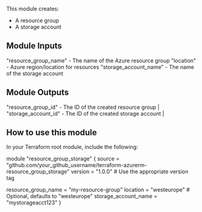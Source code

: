 This module creates:

- A resource group
- A storage account

## Module Inputs

"resource_group_name"   - The name of the Azure resource group
"location"              - Azure region/location for resources
"storage_account_name"  - The name of the storage account

## Module Outputs

"resource_group_id"     - The ID of the created resource group |
"storage_account_id"    - The ID of the created storage account |

## How to use this module

In your Terraform root module, include the following:

module "resource_group_storage" {
  source  = "github.com/your_github_username/terraform-azurerm-resource_group_storage"
  version = "1.0.0"  # Use the appropriate version tag

  resource_group_name  = "my-resource-group"
  location             = "westeurope"  # Optional, defaults to "westeurope"
  storage_account_name = "mystorageacct123"
}